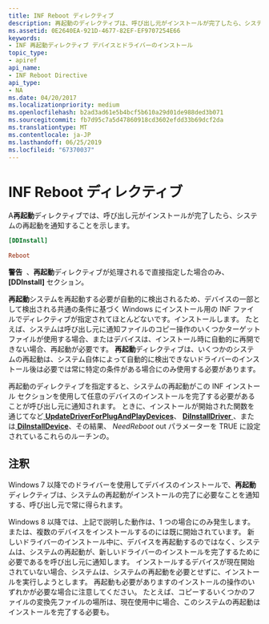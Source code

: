 ```yaml
---
title: INF Reboot ディレクティブ
description: 再起動のディレクティブは、呼び出し元がインストールが完了したら、システムの再起動を通知することを示します。
ms.assetid: 0E2640EA-921D-4677-82EF-EF9707254E66
keywords:
- INF 再起動ディレクティブ デバイスとドライバーのインストール
topic_type:
- apiref
api_name:
- INF Reboot Directive
api_type:
- NA
ms.date: 04/20/2017
ms.localizationpriority: medium
ms.openlocfilehash: b2ad3ad61e5b4bcf5b610a29d01de988ded3b071
ms.sourcegitcommit: fb7d95c7a5d47860918cd3602efdd33b69dcf2da
ms.translationtype: MT
ms.contentlocale: ja-JP
ms.lasthandoff: 06/25/2019
ms.locfileid: "67370037"
---
```

# <a name="inf-reboot-directive"></a>INF Reboot ディレクティブ

A**再起動**ディレクティブでは、呼び出し元がインストールが完了したら、システムの再起動を通知することを示します。

```ini
[DDInstall]
  
Reboot
```

**警告**  、**再起動**ディレクティブが処理されるで直接指定した場合のみ、 **\[DDInstall\]** セクション。

 

**再起動**システムを再起動する必要が自動的に検出されるため、デバイスの一部として検出される共通の条件に基づく Windows にインストール用の INF ファイルでディレクティブが指定されてほとんどないです。インストールします。 たとえば、システムは呼び出し元に通知ファイルのコピー操作のいくつかターゲット ファイルが使用する場合、またはデバイスは、インストール時に自動的に再開できない場合、再起動が必要です。 **再起動**ディレクティブは、いくつかのシステムの再起動は、システム自体によって自動的に検出できないドライバーのインストール後は必要では常に特定の条件がある場合にのみ使用する必要があります。

再起動のディレクティブを指定すると、システムの再起動がこの INF インストール セクションを使用して任意のデバイスのインストールを完了する必要があることが呼び出し元に通知されます。 ときに、インストールが開始された関数を通じてなど[ **UpdateDriverForPlugAndPlayDevices**](https://docs.microsoft.com/windows/desktop/api/newdev/nf-newdev-updatedriverforplugandplaydevicesa)、 [ **DiInstallDriver** ](https://docs.microsoft.com/windows/desktop/api/newdev/nf-newdev-diinstalldrivera)、または[ **DiInstallDevice**](https://docs.microsoft.com/windows/desktop/api/newdev/nf-newdev-diinstalldevice)、その結果、 *NeedReboot* out パラメーターを TRUE に設定されているこれらのルーチンの。

<a name="remarks"></a>注釈
-------

Windows 7 以降でのドライバーを使用してデバイスのインストールで、**再起動**ディレクティブは、システムの再起動がインストールの完了に必要なことを通知する、呼び出し元で常に得られます。

Windows 8 以降では、上記で説明した動作は、1 つの場合にのみ発生します。 または、複数のデバイスをインストールするのには既に開始されています。 新しいドライバーのインストール中に、デバイスを再起動するのではなく、システムは、システムの再起動が、新しいドライバーのインストールを完了するために必要であるを呼び出し元に通知します。 インストールするデバイスが現在開始されていない場合、システムは、システムの再起動を必要とせずに、インストールを実行しようとします。 再起動も必要がありますのインストールの操作のいずれかが必要な場合に注意してください。 たとえば、コピーするいくつかのファイルの変換先ファイルの場所は、現在使用中に場合、このシステムの再起動はインストールを完了する必要も。

 

 





